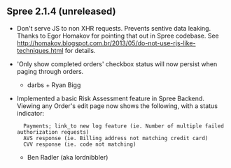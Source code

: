 ## Spree 2.1.4 (unreleased) ##

* Don't serve JS to non XHR requests. Prevents sentive data leaking. Thanks to
  Egor Homakov for pointing that out in Spree codebase.
  See http://homakov.blogspot.com.br/2013/05/do-not-use-rjs-like-techniques.html
  for details.

* 'Only show completed orders' checkbox status will now persist when paging through orders.

    * darbs + Ryan Bigg

* Implemented a basic Risk Assessment feature in Spree Backend. Viewing any Order's edit page now shows the following, with a status indicator:

        Payments; link_to new log feature (ie. Number of multiple failed authorization requests)
        AVS response (ie. Billing address not matching credit card)
        CVV response (ie. code not matching)

    * Ben Radler (aka lordnibbler)
